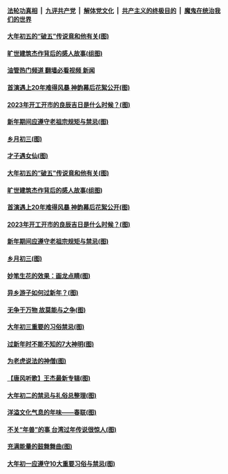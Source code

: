 ####  [法轮功真相](../../../../basic/blob/master/README.md?t=01260012) &nbsp;|&nbsp; [九评共产党](../../../../9ping.md/blob/master/README.md?t=01260012) &nbsp;|&nbsp; [解体党文化](../../../../jtdwh.md/blob/master/README.md?t=01260012)  &nbsp;|&nbsp; [共产主义的终极目的](../../../../gczydzjmd.md/blob/master/README.md?t=01260012) &nbsp;|&nbsp; [魔鬼在统治我们的世界](../../../../mgztzwmdsj.md/blob/master/README.md?t=01260012) 

#### [大年初五的“破五”传说竟和他有关(图)](../pages/p7/1027047.md?t=01260012) 

#### [旷世建筑杰作背后的感人故事(组图)](../pages/p7/1026546.md?t=01260012) 

#### [油管热门频道 翻墙必看视频 新闻](http://129.146.143.75:81/youtube.html?01260012)

#### [首演遇上20年难得风暴 神韵幕后花絮公开(图)](../pages/p7/1026720.md?t=01260012) 

#### [2023年开工开市的良辰吉日是什么时候？(图)](../pages/p7/1026874.md?t=01260012) 

#### [新年期间应遵守老祖宗规矩与禁忌(图)](../pages/p7/1026485.md?t=01260012) 

#### [乡月初三(图)](../pages/p7/1027280.md?t=01260012) 

#### [才子遇女仙(图)](../pages/p7/1027045.md?t=01260012) 

#### [大年初五的“破五”传说竟和他有关(图)](../pages/p7/1027047.md?t=01260012) 

#### [旷世建筑杰作背后的感人故事(组图)](../pages/p7/1026546.md?t=01260012) 

#### [首演遇上20年难得风暴 神韵幕后花絮公开(图)](../pages/p7/1026720.md?t=01260012) 

#### [2023年开工开市的良辰吉日是什么时候？(图)](../pages/p7/1026874.md?t=01260012) 

#### [新年期间应遵守老祖宗规矩与禁忌(图)](../pages/p7/1026485.md?t=01260012) 

#### [乡月初三(图)](../pages/p7/1027280.md?t=01260012) 

#### [妙笔生花的效果：画龙点睛(图)](../pages/p7/1025971.md?t=01260012) 

#### [异乡游子如何过新年？(图)](../pages/p7/1026602.md?t=01260012) 

#### [无争于万物 故莫能与之争(图)](../pages/p7/1026878.md?t=01260012) 


#### [大年初三重要的习俗禁忌(图)](../pages/p7/1026654.md?t=01260012) 

#### [过新年时不能不知的7大神明(图)](../pages/p7/1026429.md?t=01260012) 

#### [为老虎说法的神僧(图)](../pages/p7/1026600.md?t=01260012) 

#### [【唐风听歌】王杰最新专辑(图)](../pages/p7/1026715.md?t=01260012) 

#### [大年初二的禁忌与礼俗总整理(图)](../pages/p7/1026650.md?t=01260012) 

#### [洋溢文化气息的年味——春联(图)](../pages/p7/1026438.md?t=01260012) 

#### [不关“年兽”的事 台湾过年传说很惊人(图)](../pages/p7/1026816.md?t=01260012) 

#### [充满能量的鼓舞舞曲(图)](../pages/p7/1022906.md?t=01260012) 

#### [大年初一应遵守10大重要习俗与禁忌(图)](../pages/p7/1026652.md?t=01260012) 

<img src='http://gfw-breaker.win/goodnews/indexes/p7.md' width='0px' height='0px'/>
